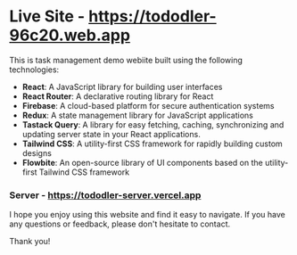 # Live Site - https://tododler-96c20.web.app

This is task management demo webiite built using the following technologies:

- **React**: A JavaScript library for building user interfaces
- **React Router**: A declarative routing library for React
- **Firebase**: A cloud-based platform for secure authentication systems
- **Redux**: A state management library for JavaScript applications
- **Tastack Query**: A library for easy fetching, caching, synchronizing and updating server state in your React applications.
- **Tailwind CSS**: A utility-first CSS framework for rapidly building custom designs
- **Flowbite**: An open-source library of UI components based on the utility-first Tailwind CSS framework

### Server - https://tododler-server.vercel.app

I hope you enjoy using this website and find it easy to navigate. If you have any questions or feedback, please don't hesitate to contact.

Thank you!

